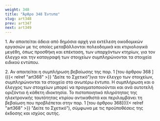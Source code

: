 ```yaml
---
weight: 348
title: "Άρθρο 348 Έντυπα"
slug: art348
prev: art347
next: art349
---
```


1\. Αν απαιτείται άδεια από δημόσια αρχή για εκτέλεση οικοδομικών εργασιών με τις οποίες μεταβάλλονται πολεοδομικά και κτιριολογικά μεγέθη, όπως προσθήκη και επέκταση, των υπαρχόντων κτηρίων, για τον έλεγχο και την καταγραφή των στοιχείων συμπληρώνονται τα στοιχεία ειδικού εντύπου.

2\. Αν απαιτείται η συμπλήρωση βεβαίωσης της παρ. 1 [του άρθρου 368 ]({{< relref "art368" >}} "Δείτε το Σχετικό")για τον έλεγχο των στοιχείων, συμπληρώνονται τα στοιχεία στο ανωτέρω έντυπο. Η συμπλήρωση και ο έλεγχος των στοιχείων μπορεί να πραγματοποιούνται και ανά αυτοτελή οριζόντια ή κάθετη ιδιοκτησία. Το πιστοποιητικό πληρότητας της ηλεκτρονικής ταυτότητας κτιρίου αντικαθιστά και περιλαμβάνει τη βεβαίωση που προβλέπεται στην παρ. 1 [του άρθρου 368]({{< relref "art368" >}} "Δείτε το Σχετικό"), σύμφωνα με τις προϋποθέσεις της έκδοσης και ισχύος αυτής.


